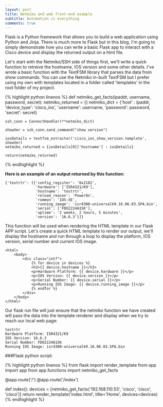 ```yaml
---
layout: post
title: Netmiko and web front-end example
subtitle: Automation is everything
comments: true
---
```


Flask is a Python framework that allows you to build a web application using Python and Jinja. There is much more to Flask but in this blog, I'm going to simply demonstrate how you can write a basic Flask app to interact with a Cisco device and display the returned output on a html file.

Let's start with the Netmiko/SSH side of things first, we'll write a quick function to retreive the hostname, IOS version and some other details. I've wrote a basic function with the TextFSM library that parses the data from show commands. You can use the Netmiko in-built TextFSM but I prefer using my own with templates located in a folder called 'templates' in the root folder of my project.

{% highlight python linenos %}
def netmiko_get_facts(ipaddr, username, password, secret):
    netmiko_returned = {}
    netmiko_dict = {'host' : ipaddr,
                    'device_type': 'cisco_ios',
                    'username': username,
                    'password': password,
                    'secret': secret}

    ssh_conn = ConnectHandler(**netmiko_dict)

    showVer = ssh_conn.send_command("show version")

    iosDetails = textfsm_extractor('cisco_ios_show_version.template', showVer)
    netmiko_returned = {iosDetails[0]['hostname'] : iosDetails}

    return(netmiko_returned)
{% endhighlight %}

**Here is an example of an output returned by this function:**
~~~
{'testrtr': [{'config_register': '0x2102',
              'hardware': ['ISR4321/K9'],
              'hostname': 'testrtr',
              'reload_reason': 'PowerOn',
              'rommon': 'IOS-XE',
              'running_image': 'isr4300-universalk9.16.06.03.SPA.bin',
              'serial': ['FDO2224A1SK'],
              'uptime': '2 weeks, 2 hours, 5 minutes',
              'version': '16.6.3'}]}
~~~

This function will be used when rendering the HTML template in our Flask APP script. Let's create a quick HTML template to render our output, we'll display the hostname and run through a loop to display the platform, IOS version, serial number and current IOS image.

~~~
<html>
    <body>
        <div class="intf">
			{% for device in devices %}
			<h3>{{ device.hostname }}</h3>
			<p>Hardware Platform: {{ device.hardware }}</p>
			<p>IOS Version: {{ device.version }}</p>
			<p>Serial Number: {{ device.serial }}</p>
			<p>Running IOS Image: {{ device.running_image }}</p>
			{% endfor %}
		</div>
    </body>
</html>
~~~

Our flask run file will just ensure that the netmiko function we have created will pass the data into the template renderer and display when we try to reach our local web page:
~~~
testrtr
Hardware Platform: ISR4321/K9
IOS Version: 16.6.3
Serial Number: FDO2224A1SK
Running IOS Image: isr4300-universalk9.16.06.03.SPA.bin
~~~

###Flask python script:

{% highlight python linenos %}
from flask import render_template
from app import app
from app.functions import netmiko_get_facts

@app.route('/')
@app.route('/index')

def index():
    devices = [netmiko_get_facts('192.168.110.53', 'cisco', 'cisco', 'cisco')]
    return render_template('index.html', title='Home', devices=devices)
{% endhighlight %}


